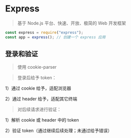 # Express

> 基于 Node.js 平台、快速、开放、极简的 Web 开发框架

```js
const express = require("express");
const app = express(); // 创建一个 express 应用
```

## 登录和验证

> 使用 cookie-parser

> 登录后给予 token：

1）通过 cookie 给予，适配浏览器

2）通过 header 给予，适配其它终端

> 对后续请求进行验证：

1）解析 cookie 或 header 中的 token

2）验证 token（通过继续后续处理；未通过给予错误）

